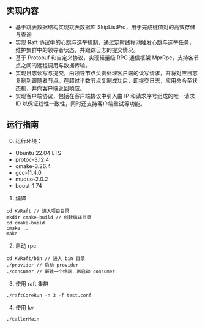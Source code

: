 ## 实现内容
- 基于跳表数据结构实现跳表数据库 SkipListPro，用于完成键值对的高效存储与查询
- 实现 Raft 协议中的心跳与选举机制，通过定时线程池触发心跳与选举任务，维护集群中的领导者状态，并跟踪日志的提交情况。
- 基于 Protobuf 和自定义协议，实现轻量级 RPC 通信框架 MprRpc，支持各节点之间的远程调用与数据传输。
- 实现日志读写与提交，由领导节点负责处理客户端的读写请求，并将对应日志复制到跟随者节点。在超过半数节点复制成功后，即提交日志，应用命令至状态机，并向客户端返回响应。
- 实现客户端协议，包括在客户端协议中引入由 IP 和请求序号组成的唯一请求 ID 以保证线性一致性，同时还支持客户端重试等功能。 
 

## 运行指南

0. 运行环境：
- Ubuntu 22.04 LTS
- protoc-3.12.4
- cmake-3.26.4
- gcc-11.4.0
- muduo-2.0.2
- boost-1.74

1. 编译
```
cd KVRaft // 进入项目目录  
mkdir cmake-build // 创建编译目录  
cd cmake-build
cmake ..
make
```

2. 启动 rpc
```
cd KVRaft/bin // 进入 bin 目录  
./provider // 启动 provider
./consumer // 新建一个终端，再启动 consumer 
``` 

3. 使用 raft 集群
```
./raftCoreRun -n 3 -f test.conf
```

4. 使用 kv
```
./callerMain
```
  


 